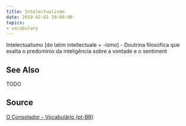 ```yaml
---
title: Intelectualismo
date: 2019-02-01 19:00:00
topics:
- vocabulary
---
```


Intelectualismo [do latim intellectuale + -ismo] - Doutrina filosófica que exalta o predomínio da inteligência sobre a vontade e o sentiment

## See Also
TODO

## Source
[O Consolador - Vocabulário (pt-BR)](http://www.oconsolador.com.br/linkfixo/vocabulario/principal.html)



